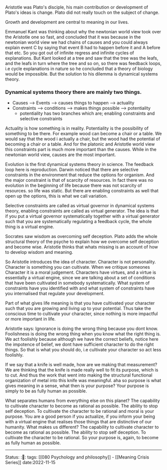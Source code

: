 

Aristotle was Plato's disciple, his main contribution or development of Plato's
ideas is change. Plato did not really touch on the subject of change.

Growth and development are central to meaning in our lives.

Emmanuel Kant was thinking about why the newtonian world view took over the
Aristotle one so fast, and concluded that it was because in the newtonian world
view we had chains of causes and you could always explain event C by saying that
event B had to happen before it and A before that etc. So you got out of
infinite regress and infinite cycles of explanations. But Kant looked at a tree
and saw that the tree was the leafs, and the leafs in turn where the tree and so
on, so there was feedback loops, i.e cycle explanations in nature so he
concluded that a theory of biology would be impossible. But the solution to his
dilemma is dynamical systems theory.

### Dynamical systems theory there are mainly two things. 
* Causes --> Events --> causes things to happen --> actuality
* Constraints --> conditions --> makes things possible --> potentiality
	* potentiality has two branches which are; enabling constraints and
	  selective constraints

Actuality is how something is in reality. Potentiality is the possibility of
something to be there. For example wood can become a chair or a table. We would
say that the wood i actually a chair, but the wood had the potential of becoming
a chair or a table. And for the platonic and Aristotle world view this
constraints part is much more important than the causes. While in the newtonian
world view, causes are the most important.

Evolution is the first dynamical systems theory in science. The feedback loop
here is reproduction. Darwin noticed that there are selective constraints in the
environment that reduce the options for organism. And the major constraint is
that of scarcity of resources. In fact there was no evolution in the beginning
of life because there was not scarcity of resources. so life was static. But
there are enabling constraints as well that open up the options, this is what we
call variation. 

Selective constraints are called as virtual governor in dynamical systems
theory, enabling constraints are called as virtual generator. The idea is that
if you put a virtual governor systematically together with a virtual generator
such that you are systematically regulating a feedback cycle, the whole thing is
a virtual engine. 

Socrates saw wisdom as overcoming self deception. Plato adds the whole
structural theory of the psyche to explain how we overcome self deception and
become wise. Aristotle thinks that whats missing is an account of how to develop
wisdom and meaning. 

So Aristotle introduces the idea of character. Character is not personality.
Character is something you can cultivate. When we critique someones Character it
is a moral judgement. Characters have virtues, and a virtue is essentially a
virtual engine, since we are talking about a set of conditions that have been
cultivated in somebody systematically. What system of constraints have you
identified with and what system of constraints have you internalised that
regulate your development. 

Part of what gives life meaning is that you have cultivated your character such
that you are growing and living up to your potential. Thus take the conscious
time to cultivate your character, since nothing is more impactful or more
important in life. 

Aristotle says: Ignorance is doing the wrong thing because you dont know.
Foolishness is doing the wrong thing when you know what the right thing is. We
act foolishly because although we have the correct beliefs, notice here the
impotence of belief, we dont have sufficient character to do the right things.
So that is what you should do, i.e cultivate your character so act less
foolishly. 

If we say that a knife is well made, how are we making that measurement? We are
thinking that the knife is made really well to fit its purpose, which is to cut.
And thus the work that went into making the structural functional organization
of metal into this knife was meaningful. aha so purpose is what gives meaning in
a sense, what then is your purpose? Your purpose is simply to be as fully human
as possible.

What separates humans from everything else on this planet? The capability to
cultivate character to become as rational as possible. The ability to stop self
deception. To cultivate the character to be rational and moral is your purpose.
You are a good person if you actualize, if you inform your being with a virtual
engine that realises those things that are distinctive of our humanity. What
makes us different?  The capability to cultivate character to become as rational
as possible. The ability to stop self deception. To cultivate the character to
be rational. So your purpose is, again, to become as fully human as possible. 

---
Status: :📖: 
tags: [[080 Psychology and philosophy]] - [[Meaning Crisis Series]]
date:2022-11-15
